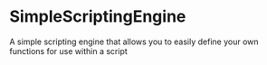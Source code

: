 # SimpleScriptingEngine
A simple scripting engine that allows you to easily define your own functions for use within a script
